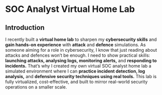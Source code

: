 # SOC Analyst Virtual Home Lab

## Introduction
I recently built a **virtual home lab** to sharpen my **cybersecurity skills** and **gain hands-on experience** with **attack** and **defence** simulations.
As someone aiming for a role in cybersecurity, I know that just reading about attacks and defences won’t be enough. I need to show practical skills: **launching attacks, analysing logs, monitoring alerts,** and **responding to incidents.**
That’s why I created my own virtual SOC analyst home lab a simulated environment where I can **practice incident detection, log analysis,** and **defensive security techniques using real tools.**
This lab is fully virtualized, cost-effective, and built to mirror real-world security operations on a smaller scale.

